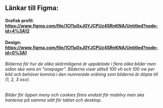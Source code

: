 ## Länkar till Figma:

#### Grafisk profil: https://www.figma.com/file/1Cf1u0xJ0YJCPUz4SRnKNA/Untitled?node-id=4%3A12
#### Design: https://www.figma.com/file/1Cf1u0xJ0YJCPUz4SRnKNA/Untitled?node-id=0%3A1

###### Bilderna för hur de olika skärmlägena är uppdelade i flera olika bilder men sidan ska vara en "onepager". Bilderna visar alltså 100 vh och 100 vw per bild och behöver komma i den numrerade ordning som bilderna är döpta till (1, 2, 3 osv).

###### Bilder för öppen meny och cookies finns endast för mobilvy men ska hanteras på samma sätt för tablet och desktop.
